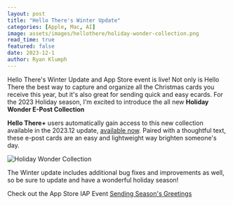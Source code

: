 ```yaml
---
layout: post
title: "Hello There's Winter Update"
categories: [Apple, Mac, AI]
image: assets/images/hellothere/holiday-wonder-collection.png
read_time: true
featured: false
date: 2023-12-1
author: Ryan Klumph
---
```


Hello There's Winter Update and App Store event is live! Not only is Hello There the best way to capture and organize all the Christmas cards you receive this year, but it's also great for sending quick and easy ecards. For the 2023 Holiday season, I'm excited to introduce the all new **Holiday Wonder E-Post Collection** 

**Hello There+** users automatically gain access to this new collection available in the 2023.12 update, [available now](https://apple.co/3TWTeey). Paired with a thoughtful text, these e-post cards are an easy and lightweight way brighten someone's day.

![Holiday Wonder Collection](/assets/images/hellothere/hellothere-winter.png)  

The Winter update includes additional bug fixes and improvements as well, so be sure to update and have a wonderful holiday season!  

Check out the App Store IAP Event [Sending Season's Greetings](https://apps.apple.com/app/id1632485298?eventid=6473368231)